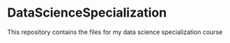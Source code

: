 # DataScienceSpecialization
This repository contains the files for my data science specialization course
